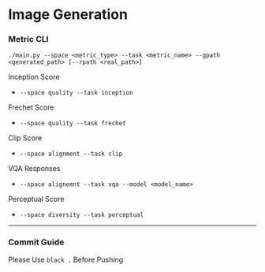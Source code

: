 # Image Generation


### Metric CLI
`./main.py --space <metric_type> --task <metric_name> --gpath <generated_path> [--rpath <real_path>]`


Inception Score
- `--space quality --task inception`

Frechet Score
- `--space quality --task frechet`

Clip Score
- `--space alignment --task clip`

VQA Responses
- `--space alignemnt --task vqa --model <model_name>`


Perceptual Score
- `--space diversity --task perceptual`

-------

### Commit Guide
Please Use `black .` Before Pushing 